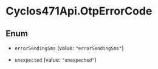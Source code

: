 # Cyclos471Api.OtpErrorCode

## Enum


* `errorSendingSms` (value: `"errorSendingSms"`)

* `unexpected` (value: `"unexpected"`)


